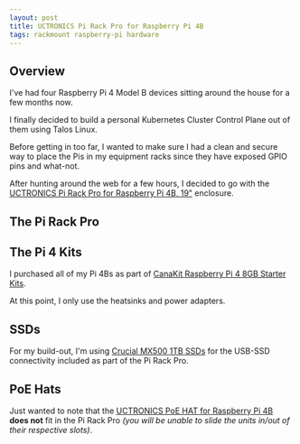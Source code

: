 ```yaml
---
layout: post
title: UCTRONICS Pi Rack Pro for Raspberry Pi 4B
tags: rackmount raspberry-pi hardware
---
```


## Overview

I've had four Raspberry Pi 4 Model B devices sitting around the house for a few months now.

I finally decided to build a personal Kubernetes Cluster Control Plane out of them using Talos Linux.

Before getting in too far, I wanted to make sure I had a clean and secure way to place the Pis in my equipment racks since they have exposed GPIO pins and what-not.

After hunting around the web for a few hours, I decided to go with the [UCTRONICS Pi Rack Pro for Raspberry Pi 4B, 19"](https://www.amazon.com/gp/product/B0B6TW81P6) enclosure.

## The Pi Rack Pro



## The Pi 4 Kits

I purchased all of my Pi 4Bs as part of [CanaKit Raspberry Pi 4 8GB Starter Kits](https://www.amazon.com/gp/product/B08956GVXN).

At this point, I only use the heatsinks and power adapters.

## SSDs

For my build-out, I'm using [Crucial MX500 1TB SSDs](https://www.amazon.com/gp/product/B078211KBB) for the USB-SSD connectivity included as part of the Pi Rack Pro.

## PoE Hats

Just wanted to note that the [UCTRONICS PoE HAT for Raspberry Pi 4B](https://www.amazon.com/gp/product/B07V33PG18) **does not** fit in the Pi Rack Pro _(you will be unable to slide the units in/out of their respective slots)_.
